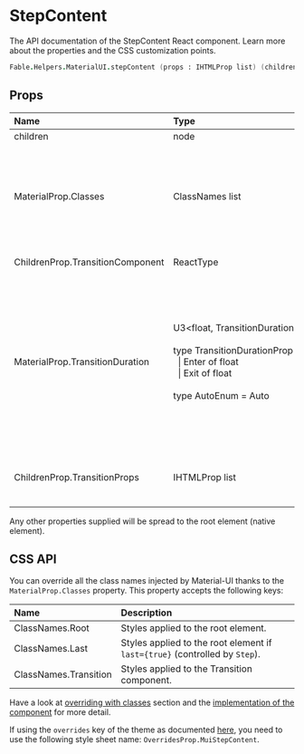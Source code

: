 # StepContent

<p class="description">The API documentation of the StepContent React component. Learn more about the properties and the CSS customization points.</p>

```fsharp
Fable.Helpers.MaterialUI.stepContent (props : IHTMLProp list) (children : ReactElement list) : ReactElement
```



## Props

| Name | Type | Default | Description |
|:-----|:-----|:--------|:------------|
| <span class="prop-name">children</span> | <span class="prop-type">node</span> |   | Step content. |
| <span class="prop-name">MaterialProp.Classes</span> | <span class="prop-type">ClassNames list</span> |   | Override or extend the styles applied to the component.  See CSS API below for more details.  |
| <span class="prop-name">ChildrenProp.TransitionComponent</span> | <span class="prop-type">ReactType</span> | <span class="prop-default">Collapse</span> | Collapse component. |
| <span class="prop-name">MaterialProp.TransitionDuration</span> | <span class="prop-type">U3&lt;float,&nbsp;TransitionDuration&nbsp;list,&nbsp;AutoEnum&gt;<br><br>type&nbsp;TransitionDurationProp&nbsp;=<br>&nbsp;&nbsp;&#124;&nbsp;Enter&nbsp;of&nbsp;float<br>&nbsp;&nbsp;&#124;&nbsp;Exit&nbsp;of&nbsp;float<br><br>type&nbsp;AutoEnum&nbsp;=&nbsp;Auto<br></span> | <span class="prop-default">Auto</span> | Adjust the duration of the content expand transition. Passed as a property to the transition component.<br>Set to `Auto` to automatically calculate transition time based on height. |
| <span class="prop-name">ChildrenProp.TransitionProps</span> | <span class="prop-type">IHTMLProp list</span> |   | Properties applied to the `Transition` element. |

Any other properties supplied will be spread to the root element (native element).

## CSS API

You can override all the class names injected by Material-UI thanks to the `MaterialProp.Classes` property.
This property accepts the following keys:


| Name | Description |
|:-----|:------------|
| <span class="prop-name">ClassNames.Root</span> | Styles applied to the root element.
| <span class="prop-name">ClassNames.Last</span> | Styles applied to the root element if `last={true}` (controlled by `Step`).
| <span class="prop-name">ClassNames.Transition</span> | Styles applied to the Transition component.

Have a look at [overriding with classes](#/customization/overrides) section
and the [implementation of the component](https://github.com/mui-org/material-ui/tree/master/packages/material-ui/src/StepContent/StepContent.js)
for more detail.

If using the `overrides` key of the theme as documented
[here](#/customization/themes),
you need to use the following style sheet name: `OverridesProp.MuiStepContent`.

<!--## Demos-->

<!--- [Steppers](/demos/steppers/)-->

